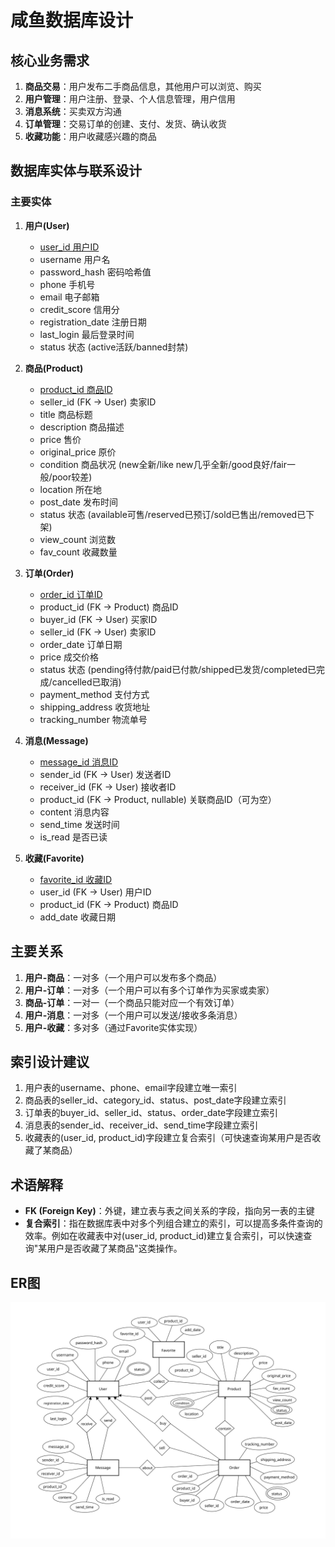 # 咸鱼数据库设计
## 核心业务需求

1. **商品交易**：用户发布二手商品信息，其他用户可以浏览、购买
2. **用户管理**：用户注册、登录、个人信息管理，用户信用
3. **消息系统**：买卖双方沟通
4. **订单管理**：交易订单的创建、支付、发货、确认收货
5. **收藏功能**：用户收藏感兴趣的商品

## 数据库实体与联系设计

### 主要实体

1. **用户(User)**
   - <u>user_id 用户ID</u>
   - username 用户名
   - password_hash 密码哈希值
   - phone 手机号
   - email 电子邮箱
   - credit_score 信用分
   - registration_date 注册日期
   - last_login 最后登录时间
   - status 状态 (active活跃/banned封禁)

2. **商品(Product)**
   - <u>product_id 商品ID</u>
   - seller_id (FK → User) 卖家ID
   - title 商品标题
   - description 商品描述
   - price 售价
   - original_price 原价
   - condition 商品状况 (new全新/like new几乎全新/good良好/fair一般/poor较差)
   - location 所在地
   - post_date 发布时间
   - status 状态 (available可售/reserved已预订/sold已售出/removed已下架)
   - view_count 浏览数
   - fav_count  收藏数量

3. **订单(Order)**
   - <u>order_id 订单ID</u>
   - product_id (FK → Product) 商品ID
   - buyer_id (FK → User) 买家ID
   - seller_id (FK → User) 卖家ID
   - order_date 订单日期
   - price 成交价格
   - status 状态 (pending待付款/paid已付款/shipped已发货/completed已完成/cancelled已取消)
   - payment_method 支付方式
   - shipping_address 收货地址
   - tracking_number 物流单号

4. **消息(Message)**
   - <u>message_id 消息ID</u>
   - sender_id (FK → User) 发送者ID
   - receiver_id (FK → User) 接收者ID
   - product_id (FK → Product, nullable) 关联商品ID（可为空）
   - content 消息内容
   - send_time 发送时间
   - is_read 是否已读

5. **收藏(Favorite)**
   - <u>favorite_id  收藏ID</u>
   - user_id (FK → User) 用户ID
   - product_id (FK → Product) 商品ID
   - add_date 收藏日期

## 主要关系

1. **用户-商品**：一对多（一个用户可以发布多个商品）
2. **用户-订单**：一对多（一个用户可以有多个订单作为买家或卖家）
3. **商品-订单**：一对一（一个商品只能对应一个有效订单）
4. **用户-消息**：一对多（一个用户可以发送/接收多条消息）
6. **用户-收藏**：多对多（通过Favorite实体实现）

## 索引设计建议

1. 用户表的username、phone、email字段建立唯一索引
2. 商品表的seller_id、category_id、status、post_date字段建立索引
3. 订单表的buyer_id、seller_id、status、order_date字段建立索引
4. 消息表的sender_id、receiver_id、send_time字段建立索引
5. 收藏表的(user_id, product_id)字段建立复合索引（可快速查询某用户是否收藏了某商品）

## 术语解释
- **FK (Foreign Key)**：外键，建立表与表之间关系的字段，指向另一表的主键
- **复合索引**：指在数据库表中对多个列组合建立的索引，可以提高多条件查询的效率。例如在收藏表中对(user_id, product_id)建立复合索引，可以快速查询"某用户是否收藏了某商品"这类操作。

## ER图

![ER图](./ER_diagram.svg)